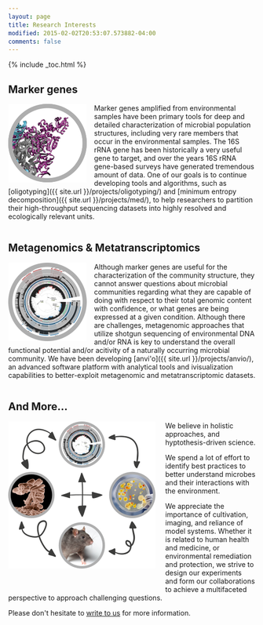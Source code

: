 ```yaml
---
layout: page
title: Research Interests
modified: 2015-02-02T20:53:07.573882-04:00
comments: false
---
```


{% include _toc.html %}

## Marker genes

<div style="height: 155px; width: 175px; float: left;">
<img src="images/marker-genes.png" style="border:none;" />
</div>

Marker genes amplified from environmental samples have been primary tools for deep and detailed characterization of microbial population structures, including very rare members that occur in the environmental samples. The 16S rRNA gene has been historically a very useful gene to target, and over the years 16S rRNA gene-based surveys have generated tremendous amount of data. One of our goals is to continue developing tools and algorithms, such as [oligotyping]({{ site.url }}/projects/oligotyping/) and [minimum entropy decomposition]({{ site.url }}/projects/med/), to help researchers to partition their high-throughput sequencing datasets into highly resolved and ecologically relevant units.

<div style="clear:both"></div>

## Metagenomics & Metatranscriptomics

<div style="height: 155px; width: 175px; float: left;">
<img src="images/omics.png" style="border:none;" />
</div>

Although marker genes are useful for the characterization of the community structure, they cannot answer questions about microbial communities regarding what they are capable of doing with respect to their total genomic content with confidence, or what genes are being expressed at a given condition. Although there are challenges, metagenomic approaches that utilize shotgun sequencing of environmental DNA and/or RNA is key to understand the overall functional potential and/or acitivity of a naturally occurring microbial community. We have been developing [anvi'o]({{ site.url  }}/projects/anvio/), an advanced software platform with analytical tools and ivisualization capabilities to better-exploit metagenomic and metatranscriptomic datasets.

<div style="clear:both"></div>

## And More...

<div style="height: 350px; width: 300px; float: left; padding-right: 20px;">
<img src="images/all.png" style="border:none;" />
</div>

We believe in holistic approaches, and hyptothesis-driven science.

We spend a lot of effort to identify best practices to better understand microbes and their interactions with the environment.

We appreciate the importance of cultivation, imaging, and reliance of model systems. Whether it is related to human health and medicine, or environmental remediation and protection, we strive to design our experiments and form our collaborations to achieve a multifaceted perspective to approach challenging questions.

Please don't hesitate to [write to us]({{site.url}}/people/) for more information.

<div style="clear:both"></div>

